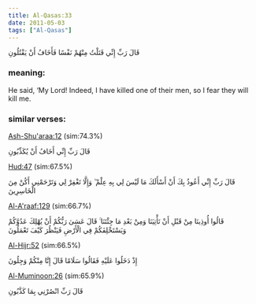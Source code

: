 ```yaml
---
title: Al-Qasas:33
date: 2011-05-03
tags: ["Al-Qasas"]
---
```

قَالَ رَبِّ إِنِّي قَتَلْتُ مِنْهُمْ نَفْسًا فَأَخَافُ أَنْ يَقْتُلُونِ
### meaning: 
He said, ‘My Lord! Indeed, I have killed one of their men, so I fear they will kill me.
### similar verses: 

[Ash-Shu'araa:12](/26/12) (sim:74.3%)

قَالَ رَبِّ إِنِّي أَخَافُ أَنْ يُكَذِّبُونِ

[Hud:47](/11/47) (sim:67.5%)

قَالَ رَبِّ إِنِّي أَعُوذُ بِكَ أَنْ أَسْأَلَكَ مَا لَيْسَ لِي بِهِ عِلْمٌ ۖ وَإِلَّا تَغْفِرْ لِي وَتَرْحَمْنِي أَكُنْ مِنَ الْخَاسِرِينَ

[Al-A'raaf:129](/7/129) (sim:66.7%)

قَالُوا أُوذِينَا مِنْ قَبْلِ أَنْ تَأْتِيَنَا وَمِنْ بَعْدِ مَا جِئْتَنَا ۚ قَالَ عَسَىٰ رَبُّكُمْ أَنْ يُهْلِكَ عَدُوَّكُمْ وَيَسْتَخْلِفَكُمْ فِي الْأَرْضِ فَيَنْظُرَ كَيْفَ تَعْمَلُونَ

[Al-Hijr:52](/15/52) (sim:66.5%)

إِذْ دَخَلُوا عَلَيْهِ فَقَالُوا سَلَامًا قَالَ إِنَّا مِنْكُمْ وَجِلُونَ

[Al-Muminoon:26](/23/26) (sim:65.9%)

قَالَ رَبِّ انْصُرْنِي بِمَا كَذَّبُونِ
